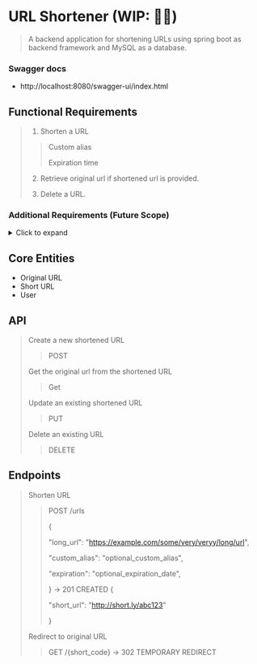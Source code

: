 # URL Shortener (WIP: 👷🔧)
> A backend application for shortening URLs using spring boot as backend framework
> and MySQL as a database.

### Swagger docs
- http://localhost:8080/swagger-ui/index.html


## Functional Requirements
> 1. Shorten a URL
>> Custom alias
>>
>> Expiration time
> 
> 2. Retrieve original url if shortened url is provided.
>
> 3. Delete a URL.

### Additional Requirements (Future Scope)
<details>
<summary>Click to expand</summary>

1. Shorten URL with custom alias.

2. Specify expiration date.

3. User Authentication

4. Analytics on clicks

</details>

## Core Entities
- Original URL
- Short URL
- User

## API 
> Create a new shortened URL
>> POST
>
> Get the original url from the shortened URL
>> Get
>
> Update an existing shortened URL
>> PUT
>
> Delete an existing URL
>> DELETE

## Endpoints
> Shorten URL
>> POST /urls
>>
>>{
>>
>>    "long_url": "https://example.com/some/very/veryy/long/url",
>> 
>>    "custom_alias": "optional_custom_alias",
>>
>>    "expiration": "optional_expiration_date",
>> 
>>}
>> -> 201 CREATED
>>{
>>
>>  "short_url": "http://short.ly/abc123"
>>
>>}
>
> Redirect to original URL
>> GET /{short_code}  -> 302 TEMPORARY REDIRECT